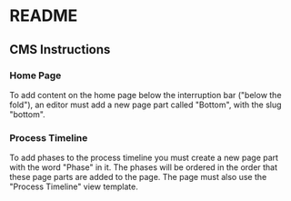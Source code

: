 # README

## CMS Instructions

### Home Page

To add content on the home page below the interruption bar
("below the fold"), an editor must add a new page part called "Bottom", with the
slug "bottom".

### Process Timeline

To add phases to the process timeline you must create a new page part with the word "Phase" in it. The phases will be ordered in the order that these page parts are added to the page. The page must also use the "Process Timeline" view template.
